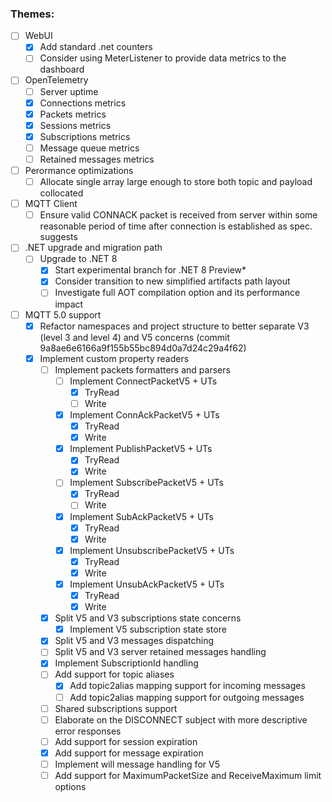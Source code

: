 
### Themes:

- [ ] WebUI
  - [x] Add standard .net counters
  - [ ] Consider using MeterListener to provide data metrics to the dashboard
- [ ] OpenTelemetry
  - [ ] Server uptime
  - [x] Connections metrics
  - [x] Packets metrics
  - [x] Sessions metrics
  - [x] Subscriptions metrics
  - [ ] Message queue metrics
  - [ ] Retained messages metrics
- [ ] Perormance optimizations
  - [ ] Allocate single array large enough to store both topic and payload collocated
- [ ] MQTT Client
  - [ ] Ensure valid CONNACK packet is received from server within some reasonable period of time after connection is established as spec. suggests
- [ ] .NET upgrade and migration path
  - [ ] Upgrade to .NET 8
    - [x] Start experimental branch for .NET 8 Preview*
    - [x] Consider transition to new simplified artifacts path layout
    - [ ] Investigate full AOT compilation option and its performance impact
- [ ] MQTT 5.0 support
  - [x] Refactor namespaces and project structure to better separate V3 (level 3 and level 4) and V5 concerns (commit 9a8ae6e6166a9f155b55bc894d0a7d24c29a4f62)
  - [x] Implement custom property readers
    - [ ] Implement packets formatters and parsers
      - [ ] Implement ConnectPacketV5 + UTs
        - [x] TryRead
        - [ ] Write
      - [x] Implement ConnAckPacketV5 + UTs
        - [x] TryRead
        - [x] Write
      - [x] Implement PublishPacketV5 + UTs
        - [x] TryRead
        - [x] Write
      - [ ] Implement SubscribePacketV5 + UTs
        - [x] TryRead
        - [ ] Write
      - [x] Implement SubAckPacketV5 + UTs 
        - [x] TryRead
        - [x] Write
      - [x] Implement UnsubscribePacketV5 + UTs
        - [x] TryRead
        - [x] Write
      - [x] Implement UnsubAckPacketV5 + UTs 
        - [x] TryRead
        - [x] Write
    - [x] Split V5 and V3 subscriptions state concerns
      - [x] Implement V5 subscription state store 
    - [x] Split V5 and V3 messages dispatching
    - [ ] Split V5 and V3 server retained messages handling
    - [x] Implement SubscriptionId handling
    - [ ] Add support for topic aliases
      - [x] Add topic2alias mapping support for incoming messages 
      - [ ] Add topic2alias mapping support for outgoing messages 
    - [ ] Shared subscriptions support
    - [ ] Elaborate on the DISCONNECT subject with more descriptive error responses
    - [ ] Add support for session expiration
    - [x] Add support for message expiration
    - [ ] Implement will message handling for V5
    - [ ] Add support for MaximumPacketSize and ReceiveMaximum limit options